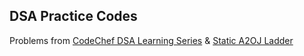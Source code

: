 ## DSA Practice Codes
Problems from [CodeChef DSA Learning Series](https://www.codechef.com/LEARNDSA/?itm_medium=navmenu&itm_campaign=learndsa) & [Static A2OJ Ladder](https://a2oj.com/Ladders.html)